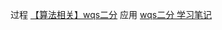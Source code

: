 过程
[【算法相关】wqs二分](https://www.cnblogs.com/Dfkuaid-210/p/wqs_bisect.html)
应用
[wqs二分 学习笔记](https://www.luogu.com.cn/article/knpufhxe)
